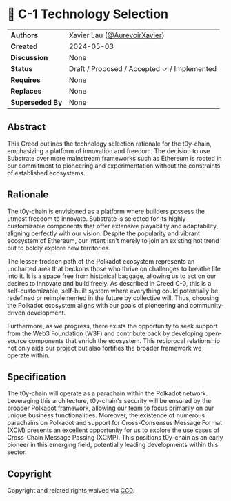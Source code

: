# 📄 C-1 Technology Selection

|                   |                                                                   |
| ----------------- | ----------------------------------------------------------------- |
| **Authors**       | Xavier Lau ([@AurevoirXavier](https://github.com/AurevoirXavier)) |
| **Created**       | 2024-05-03                                                        |
| **Discussion**    | None                                                              |
| **Status**        | Draft / Proposed / Accepted ✓ / Implemented                       |
| **Requires**      | None                                                              |
| **Replaces**      | None                                                              |
| **Superseded By** | None                                                              |

## Abstract

This Creed outlines the technology selection rationale for the t0y-chain, emphasizing a platform of innovation and freedom. The decision to use Substrate over more mainstream frameworks such as Ethereum is rooted in our commitment to pioneering and experimentation without the constraints of established ecosystems.

## Rationale

The t0y-chain is envisioned as a platform where builders possess the utmost freedom to innovate. Substrate is selected for its highly customizable components that offer extensive playability and adaptability, aligning perfectly with our vision. Despite the popularity and vibrant ecosystem of Ethereum, our intent isn't merely to join an existing hot trend but to boldly explore new territories.

The lesser-trodden path of the Polkadot ecosystem represents an uncharted area that beckons those who thrive on challenges to breathe life into it. It is a space free from historical baggage, allowing us to act on our desires to innovate and build freely. As described in Creed C-0, this is a self-customizable, self-built system where everything could potentially be redefined or reimplemented in the future by collective will. Thus, choosing the Polkadot ecosystem aligns with our goals of pioneering and community-driven development.

Furthermore, as we progress, there exists the opportunity to seek support from the Web3 Foundation (W3F) and contribute back by developing open-source components that enrich the ecosystem. This reciprocal relationship not only aids our project but also fortifies the broader framework we operate within.

## Specification

The t0y-chain will operate as a parachain within the Polkadot network. Leveraging this architecture, t0y-chain's security will be ensured by the broader Polkadot framework, allowing our team to focus primarily on our unique business functionalities. Moreover, the existence of numerous parachains on Polkadot and support for Cross-Consensus Message Format (XCM) presents an excellent opportunity for us to explore the use cases of Cross-Chain Message Passing (XCMP). This positions t0y-chain as an early pioneer in this emerging field, potentially leading developments within this sector.

## **Copyright**

Copyright and related rights waived via [CC0](https://creativecommons.org/public-domain/cc0/).
